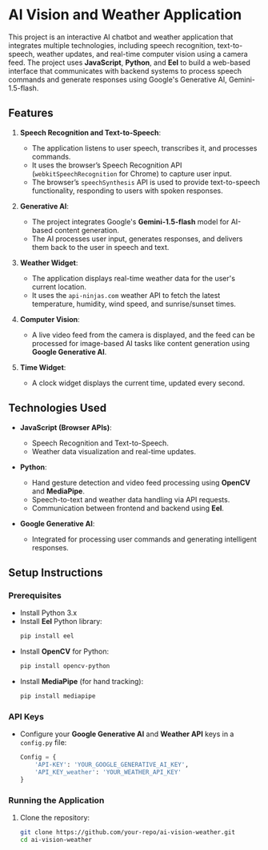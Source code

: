 # AI Vision and Weather Application

This project is an interactive AI chatbot and weather application that integrates multiple technologies, including speech recognition, text-to-speech, weather updates, and real-time computer vision using a camera feed. The project uses **JavaScript**, **Python**, and **Eel** to build a web-based interface that communicates with backend systems to process speech commands and generate responses using Google's Generative AI, Gemini-1.5-flash.

## Features

1. **Speech Recognition and Text-to-Speech**:
   - The application listens to user speech, transcribes it, and processes commands.
   - It uses the browser’s Speech Recognition API (`webkitSpeechRecognition` for Chrome) to capture user input.
   - The browser’s `speechSynthesis` API is used to provide text-to-speech functionality, responding to users with spoken responses.

2. **Generative AI**:
   - The project integrates Google's **Gemini-1.5-flash** model for AI-based content generation.
   - The AI processes user input, generates responses, and delivers them back to the user in speech and text.

3. **Weather Widget**:
   - The application displays real-time weather data for the user's current location.
   - It uses the `api-ninjas.com` weather API to fetch the latest temperature, humidity, wind speed, and sunrise/sunset times.

4. **Computer Vision**:
   - A live video feed from the camera is displayed, and the feed can be processed for image-based AI tasks like content generation using **Google Generative AI**.

5. **Time Widget**:
   - A clock widget displays the current time, updated every second.

## Technologies Used

- **JavaScript (Browser APIs)**:
  - Speech Recognition and Text-to-Speech.
  - Weather data visualization and real-time updates.
  
- **Python**:
  - Hand gesture detection and video feed processing using **OpenCV** and **MediaPipe**.
  - Speech-to-text and weather data handling via API requests.
  - Communication between frontend and backend using **Eel**.

- **Google Generative AI**:
  - Integrated for processing user commands and generating intelligent responses.

## Setup Instructions

### Prerequisites

- Install Python 3.x
- Install **Eel** Python library: 
    ```bash
    pip install eel
    ```
- Install **OpenCV** for Python:
    ```bash
    pip install opencv-python
    ```
- Install **MediaPipe** (for hand tracking):
    ```bash
    pip install mediapipe
    ```

### API Keys

- Configure your **Google Generative AI** and **Weather API** keys in a `config.py` file:
    ```python
    Config = {
        'API-KEY': 'YOUR_GOOGLE_GENERATIVE_AI_KEY',
        'API_KEY_weather': 'YOUR_WEATHER_API_KEY'
    }
    ```

### Running the Application

1. Clone the repository:
   ```bash
   git clone https://github.com/your-repo/ai-vision-weather.git
   cd ai-vision-weather
